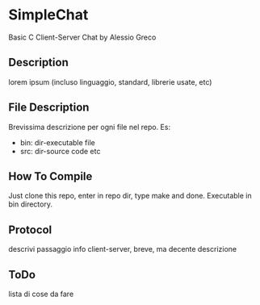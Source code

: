 # SimpleChat
Basic C Client-Server Chat by Alessio Greco

## Description
lorem ipsum (incluso linguaggio, standard, librerie usate, etc)

## File Description
Brevissima descrizione per ogni file nel repo.
Es:
* bin: dir-executable file
* src: dir-source code
etc

## How To Compile
Just clone this repo, enter in repo dir, type make and done.
Executable in bin directory.

## Protocol
descrivi passaggio info client-server, breve, ma decente descrizione

## ToDo
lista di cose da fare
